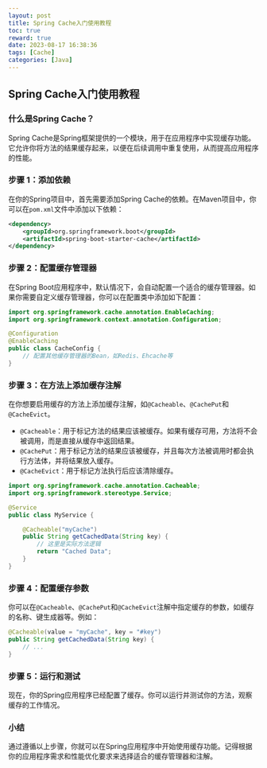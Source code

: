 ```yaml
---
layout: post
title: Spring Cache入门使用教程
toc: true
reward: true
date: 2023-08-17 16:38:36
tags: [Cache]
categories: [Java]
---
```


## Spring Cache入门使用教程

### 什么是Spring Cache？

Spring Cache是Spring框架提供的一个模块，用于在应用程序中实现缓存功能。它允许你将方法的结果缓存起来，以便在后续调用中重复使用，从而提高应用程序的性能。

### 步骤 1：添加依赖

在你的Spring项目中，首先需要添加Spring Cache的依赖。在Maven项目中，你可以在`pom.xml`文件中添加以下依赖：

```xml
<dependency>
    <groupId>org.springframework.boot</groupId>
    <artifactId>spring-boot-starter-cache</artifactId>
</dependency>
```

### 步骤 2：配置缓存管理器

在Spring Boot应用程序中，默认情况下，会自动配置一个适合的缓存管理器。如果你需要自定义缓存管理器，你可以在配置类中添加如下配置：

```java
import org.springframework.cache.annotation.EnableCaching;
import org.springframework.context.annotation.Configuration;

@Configuration
@EnableCaching
public class CacheConfig {
    // 配置其他缓存管理器的Bean，如Redis、Ehcache等
}
```

### 步骤 3：在方法上添加缓存注解

在你想要启用缓存的方法上添加缓存注解，如`@Cacheable`、`@CachePut`和`@CacheEvict`。

- `@Cacheable`：用于标记方法的结果应该被缓存。如果有缓存可用，方法将不会被调用，而是直接从缓存中返回结果。
- `@CachePut`：用于标记方法的结果应该被缓存，并且每次方法被调用时都会执行方法体，并将结果放入缓存。
- `@CacheEvict`：用于标记方法执行后应该清除缓存。

```java
import org.springframework.cache.annotation.Cacheable;
import org.springframework.stereotype.Service;

@Service
public class MyService {

    @Cacheable("myCache")
    public String getCachedData(String key) {
        // 这里是实际方法逻辑
        return "Cached Data";
    }
}
```

### 步骤 4：配置缓存参数

你可以在`@Cacheable`、`@CachePut`和`@CacheEvict`注解中指定缓存的参数，如缓存的名称、键生成器等。例如：

```java
@Cacheable(value = "myCache", key = "#key")
public String getCachedData(String key) {
    // ...
}
```

### 步骤 5：运行和测试

现在，你的Spring应用程序已经配置了缓存。你可以运行并测试你的方法，观察缓存的工作情况。

### 小结

通过遵循以上步骤，你就可以在Spring应用程序中开始使用缓存功能。记得根据你的应用程序需求和性能优化要求来选择适合的缓存管理器和注解。

